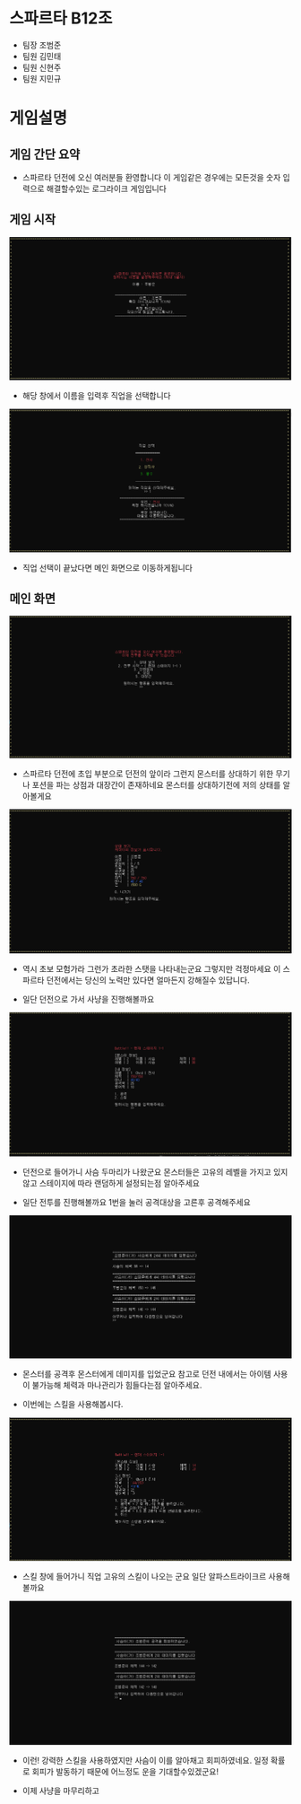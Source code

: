 # 스파르타 B12조

- 팀장 조범준
- 팀원 김민태
- 팀원 신현주
- 팀원 지민규

# 게임설명

## 게임 간단 요약

 - 스파르타 던전에 오신 여러분들 환영합니다
   이 게임같은 경우에는 모든것을 숫자 입력으로 해결할수있는 로그라이크 게임입니다

## 게임 시작

![Alt text](image-1.png)

 - 해당 창에서 이름을 입력후 직업을 선택합니다

![Alt text](image-2.png)

 - 직업 선택이 끝났다면 메인 화면으로 이동하게됩니다

## 메인 화면

![Alt text](image-3.png)

 - 스파르타 던전에 초입 부분으로 던전의 앞이라 그런지 몬스터를 상대하기 위한 무기나  포션을 파는 상점과 대장간이 존재하네요 몬스터를 상대하기전에 저의 상태를 알아볼게요

 ![Alt text](image-4.png)

 - 역시 초보 모험가라 그런가 초라한 스탯을 나타내는군요 그렇지만 걱정마세요 이 스파르타 던전에서는 당신의 노력만 있다면 얼마든지 강해질수 있답니다.

 - 일단 던전으로 가서 사냥을 진행해볼까요

![Alt text](image-5.png)

  - 던전으로 들어가니 사슴 두마리가 나왔군요 몬스터들은 고유의 레벨을 가지고 있지 않고 스테이지에 따라 랜덤하게 설정되는점 알아주세요
  
  - 일단 전투를 진행해볼까요 1번을 눌러 공격대상을 고른후 공격해주세요

  ![Alt text](image-7.png)
 
  - 몬스터를 공격후 몬스터에게 데미지를 입었군요 참고로 던전 내에서는 아이템 사용이 불가능해 체력과 마나관리가 힘들다는점 알아주세요.

  - 이번에는 스킬을 사용해봅시다.

  ![Alt text](image-8.png)
  
  - 스킬 창에 들어가니 직업 고유의 스킬이 나오는 군요 일단 알파스트라이크르 사용해볼까요

![Alt text](image-9.png)

 - 이런! 강력한 스킬을 사용하였지만 사슴이 이를 알아채고 회피하였네요. 일정 확률로 회피가 발동하기 때문에 어느정도 운을 기대할수있겠군요!

 - 이제 사냥을 마무리하고